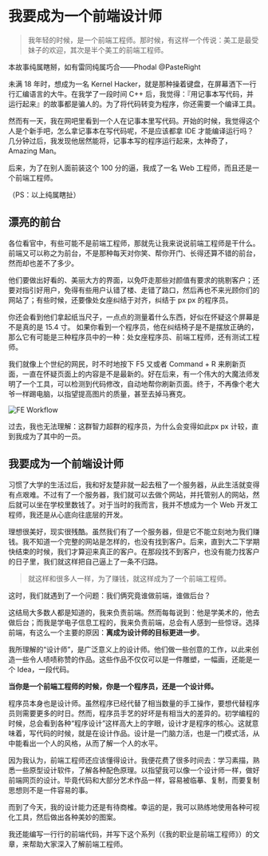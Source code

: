 我要成为一个前端设计师
===

> 我年轻的时候，是一个前端工程师。那时候，有这样一个传说：美工是最受妹子的欢迎，其次是半个美工的前端工程师。

本故事纯属瞎掰，如有雷同纯属巧合——Phodal @PasteRight

未满 18 年时，想成为一名 Kernel Hacker，就是那种操着键盘，在屏幕洒下一行行汇编语言的大牛。在我学了一段时间 C++ 后，我觉得：『用记事本写代码，并运行起来』的故事都是骗人的。为了将代码转变为程序，你还需要一个编译工具。

然而有一天，我在网吧里看到一个人在记事本里写代码。开始的时候，我觉得这个人是个新手吧，怎么拿记事本在写代码呢，不是应该都拿 IDE 才能编译运行吗？几分钟过后，我发现他居然能将，记事本写的程序运行起来，太神奇了，Amazing Man。

后来，为了在别人面前装这个 100 分的逼，我成了一名 Web 工程师，而且还是一个前端工程师。

（PS：以上纯属瞎扯）

漂亮的前台
---

各位看官中，有些可能不是前端工程师，那就先让我来说说前端工程师是干什么。前端又可以称之为前台，不是那种每天对你笑、帮你开门、长得还算不错的前台，然而却也差不了多少。

他们要做出好看的、美丽大方的界面，以免吓走那些对颜值有要求的挑剔客户；还要对指引好用户，免得有些用户认错了楼、走错了路口，然后再也不来光顾你们的网站了；有些时候，还要像处女座纠结于对齐，纠结于 px px 的程序员。

你还会看到他们拿起纸当尺子，一点点的测量着什么东西，好似在怀疑这个屏幕是不是真的是 15.4 寸。
如果你看到一个程序员，他在纠结椅子是不是摆放正确的，那么它有可能是三种程序员中的一种：处女座程序员、前端工程师，还有测试工程师。

我们就像上个世纪的网民，时不时地按下 F5 又或者 Command + R 来刷新页面，一直在怀疑页面上的内容是不是最新的。好在后来，有一个伟大的大魔法师发明了一个工具，可以检测到代码修改，自动地帮你刷新页面。终于，不再像个老大爷一样踢电脑，以指望提高图片的质量，甚至去掉马赛克。

![FE Workflow](../images/fe-workflow.png)

过去，我也无法理解：这群智力超群的程序员，为什么会变得如此px px 计较，直到我成为了其中的一员。

我要成为一个前端设计师
---

习惯了大学的生活过后，我和好友楚非就一起去租了一个服务器，从此生活就变得有点艰难。不过有了一个服务器，我们就可以去做个网站，并托管别人的网站，然后就可以坐在学校里数钱了。对于当时的我而言，我并不想成为一个 Web 开发工程师，我还是从心底向往底层的开发。

理想很美好，现实很残酷。虽然我们有了一个服务器，但是它不能立刻地为我们赚钱。我不知道一个完整的网站是怎样的，也没有找到客户。后来，直到大二下学期快结束的时候，我们才算迎来真正的客户。在那段找不到客户，也没有能力找客户的日子里，我们就这样把自己逼上了一条不归路。

> 就这样和很多人一样，为了赚钱，就这样成为了一个前端工程师。

这时，我们就遇到了一个问题：我们俩究竟谁做前端，谁做后台？

这结局大多数人都是知道的，我来负责前端。然而每每说到：他是学美术的，他去做后台；而我是学电子信息工程的，我来负责前端，总会有人感到一些惊讶。选择前端，有这么一个主要的原因：**离成为设计师的目标更进一步**。

我所理解的“设计师”，是广泛意义上的设计师。他们做一些创意的工作，以此来创造一些令人啧啧称赞的作品。这些作品不仅仅可以是一件雕塑，一幅画，还能是一个 Idea，一段代码。

**当你是一个前端工程师的时候，你是一个程序员，还是一个设计师。**

程序员本身也是设计师。虽然程序已经代替了相当数量的手工操作，要想代替程序员则需要更多的时日。然而，程序员手艺的好坏是有相当大的差异的。初学编程的时候，总会看到各种“程序设计”这样高大上的字眼，设计才是程序的核心。这就意味着，写代码的时候，就是在设计作品。设计是一门脑力活，也是一门模式活，从中能看出一个人的风格，从而了解一个人的水平。

因为我认为，前端工程师还应该懂得设计。我便花费了很多时间去：学习素描，熟悉一些原型设计软件，了解各种配色原理。以指望我可以像一个设计师一样，做好前端网页的设计。毕竟代码和大部分艺术作品一样，容易被临摹、复制，而要复制思想则不是一件容易的事。

而到了今天，我的设计能力还是有待商榷。幸运的是，我可以熟练地使用各种可视化工具，然后做出各种美妙的图案。

我还能编写一行行的前端代码，并写下这个系列（《我的职业是前端工程师》）的文章，来帮助大家深入了解前端工程师。
